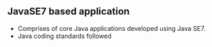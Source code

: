 ## JavaSE7 based application

- Comprises of core Java applications developed using Java SE7. 
- Java coding standards followed
